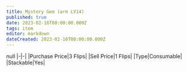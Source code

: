 ```yaml
---
title: Mystery Gem (arm LV14)
published: true
date: 2023-02-16T00:00:00.000Z
tags: item
editor: markdown
dateCreated: 2023-02-16T00:00:00.000Z
---
```


null
|-|-|
|Purchase Price|3 Flips|
|Sell Price|1 Flips|
|Type|Consumable|
|Stackable|Yes|

